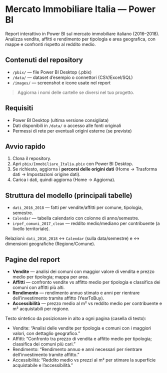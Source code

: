 # Mercato Immobiliare Italia — Power BI

Report interattivo in Power BI sul mercato immobiliare italiano (2016–2018).  
Analizza vendite, affitti e rendimento per tipologia e area geografica, con mappe e confronti rispetto al reddito medio.

## Contenuti del repository

- `/pbix/` — file Power BI Desktop (.pbix)
- `/data/` — dataset d’esempio o connettori (CSV/Excel/SQL)
- `/images/` — screenshot e icone usate nel report

> Aggiorna i nomi delle cartelle se diversi nel tuo progetto.

## Requisiti

- Power BI Desktop (ultima versione consigliata)
- Dati disponibili in `/data/` o accesso alle fonti originali
- Permessi di rete per eventuali origini esterne (se previste)

## Avvio rapido

1. Clona il repository.
2. Apri `pbix/Immobiliare_Italia.pbix` con Power BI Desktop.
3. Se richiesto, aggiorna i **percorsi delle origini dati** (Home → Trasforma dati → Impostazioni origine dati).
4. Carica i dati, quindi aggiorna (Home → Aggiorna).

## Struttura del modello (principali tabelle)

- `dati_2016_2018` — fatti per vendite/affitti per comune, tipologia, semestre.
- `Calendar` — tabella calendario con colonne di anno/semestre.
- `irpef_comuni_2017_clean` — reddito medio/mediano per contribuente (a livello territoriale).

Relazioni: `dati_2016_2018` ↔ `Calendar` (sulla data/semestre) e ↔ dimensioni geografiche (Regione/Comune).

## Pagine del report

- **Vendite** — analisi dei comuni con maggior valore di vendita e prezzo medio per tipologia; mappa per area.
- **Affitti** — confronto vendite vs affitto medio per tipologia e classifica dei comuni con affitti più alti.
- **Rendimento** — rendimento annuo stimato e anni per rientrare dell’investimento tramite affitto (YearToBuy).
- **Accessibilità** — prezzo medio al m² vs reddito medio per contribuente e m² acquistabili per regione.

Testo sintetico da posizionare in alto a ogni pagina (casella di testo):
- Vendite: “Analisi delle vendite per tipologia e comuni con i maggiori valori, con dettaglio geografico.”
- Affitti: “Confronto tra prezzo di vendita e affitto medio per tipologia; classifica dei comuni più cari.”
- Rendimento: “Rendimento annuo e anni necessari per rientrare dell’investimento tramite affitto.”
- Accessibilità: “Reddito medio vs prezzi al m² per stimare la superficie acquistabile e l’accessibilità.”
